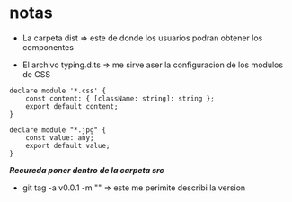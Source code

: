 # notas

* La carpeta dist => este de donde los usuarios podran obtener  los componentes

* El archivo typing.d.ts => me sirve aser la configuracion de los modulos de CSS
```
declare module '*.css' {
    const content: { [className: string]: string };
    export default content;
}

declare module "*.jpg" {
    const value: any;
    export default value;
}
```
***Recureda poner dentro de la carpeta src***

* git tag -a v0.0.1 -m "" => este me perimite describi la version